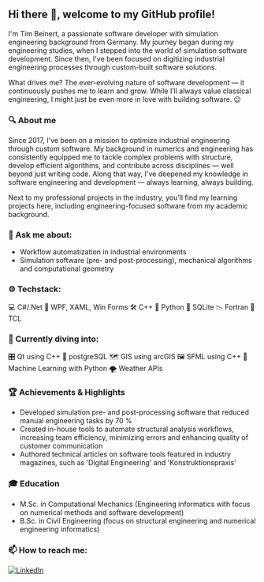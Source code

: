 ## Hi there 👋, welcome to my GitHub profile!

I'm Tim Beinert, a passionate software developer with simulation engineering background from Germany. My journey began during my engineering studies, when I stepped into the world of simulation software development.
Since then, I've been focused on digitizing industrial engineering processes through custom-built software solutions.

What drives me? The ever-evolving nature of software development — it continuously pushes me to learn and grow.
While I’ll always value classical engineering, I might just be even more in love with building software. 😉

### 🔍 About me
Since 2017, I've been on a mission to optimize industrial engineering through custom software.
My background in numerics and engineering has consistently equipped me to tackle complex problems with structure, develop efficient algorithms, and contribute across disciplines — well beyond just writing code.
Along that way, I've deepened my knowledge in software engineering and development — always learning, always building.

Next to my professional projects in the industry, you’ll find my learning projects here, including engineering-focused software from my academic background.

### 💬 Ask me about:
- Workflow automatization in industrial environments
- Simulation software (pre- and post-processing), mechanical algorithms and computational geometry

### ⚙️ Techstack:
💻 C#/.Net
🧱 WPF, XAML, Win Forms
🛠️ C++
🐍 Python
💾 SQLite
📉 Fortran
📜 TCL

### 🔧 Currently diving into:
🎛️ Qt using C++
🐘 postgreSQL
🗺️ GIS using arcGIS
🖼️ SFML using C++
🤖 Machine Learning with Python
🌪️ Weather APIs

### 🏆 Achievements & Highlights
- Developed simulation pre- and post-processing software that reduced manual engineering tasks by 70 %
- Created in-house tools to automate structural analysis workflows, increasing team efficiency, minimizing errors and enhancing quality of customer communication
- Authored technical articles on software tools featured in industry magazines, such as 'Digital Engineering' and 'Konstruktionspraxis'

### 🎓 Education
 - M.Sc. in Computational Mechanics (Engineering informatics with focus on numerical methods and software development)
 - B.Sc. in Civil Engineering (focus on structural engineering and numerical engineering informatics)

### 📫 How to reach me:
[![LinkedIn](https://img.shields.io/badge/LinkedIn-Profile-blue?logo=linkedin)](https://de.linkedin.com/in/tim-beinert-8970351a7)
